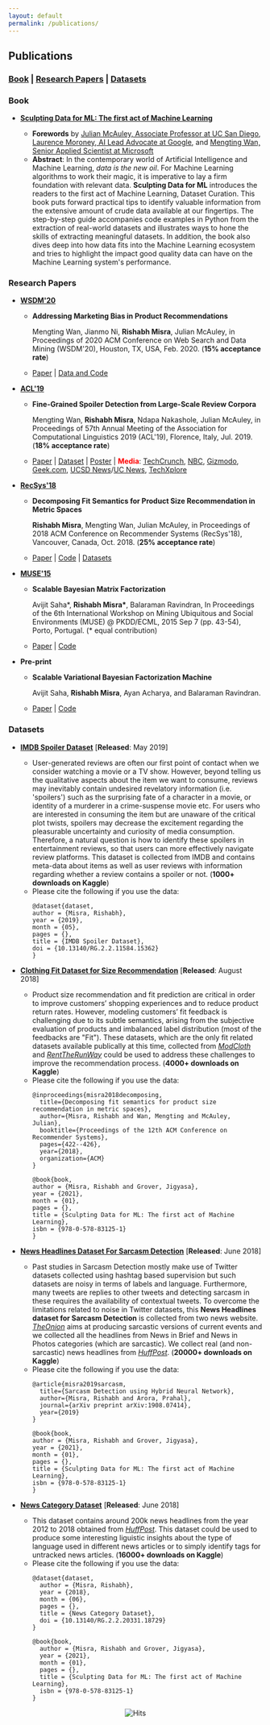 ```yaml
---
layout: default
permalink: /publications/
---
```


## Publications
### [Book](#book) | [Research Papers](#papers) | [Datasets](#datasets)

### Book<a name="book"></a>
* [**Sculpting Data for ML: The first act of Machine Learning**](https://www.amazon.com/dp/B08RN47C5T) 

  * **Forewords** by [Julian McAuley, Associate Professor at UC San Diego](https://rishabhmisra.github.io/foreword-by-julian-mcauley.html), [Laurence Moroney, AI Lead Advocate at Google](https://rishabhmisra.github.io/foreword-by-laurence-moroney.html), and [Mengting Wan, Senior Applied Scientist at Microsoft](https://rishabhmisra.github.io/foreword-by-mengting-wan.html)
  * **Abstract**: In the contemporary world of Artificial Intelligence and Machine Learning, _data is the new oil_. For Machine Learning algorithms to work their magic, it is imperative to lay a firm foundation with relevant data. **Sculpting Data for ML** introduces the readers to the first act of Machine Learning, Dataset Curation. This book puts forward practical tips to identify valuable information from the extensive amount of crude data available at our fingertips. The step-by-step guide accompanies code examples in Python from the extraction of real-world datasets and illustrates ways to hone the skills of extracting meaningful datasets. In addition, the book also dives deep into how data fits into the Machine Learning ecosystem and tries to highlight the impact good quality data can have on the Machine Learning system's performance.

### Research Papers<a name="papers"></a>

* [**WSDM'20**](http://www.wsdm-conference.org/2020/)

  * **Addressing Marketing Bias in Product Recommendations**
    
    Mengting Wan, Jianmo Ni, **Rishabh Misra**, Julian McAuley, in Proceedings of 2020 ACM Conference on Web Search and Data Mining (WSDM'20), Houston, TX, USA, Feb. 2020. (**15% acceptance rate**)
  * [Paper](https://dl.acm.org/doi/pdf/10.1145/3336191.3371855) \| [Data and Code](https://github.com/MengtingWan/marketBias)

* [**ACL'19**](http://www.acl2019.org/EN/index.xhtml)

  * **Fine-Grained Spoiler Detection from Large-Scale Review Corpora**
  
    Mengting Wan, **Rishabh Misra**, Ndapa Nakashole, Julian McAuley, in Proceedings of 57th Annual Meeting of the Association for Computational Linguistics 2019 (ACL'19), Florence, Italy, Jul. 2019. (**18% acceptance rate**)
  * [Paper](https://www.aclweb.org/anthology/P19-1248) \| [Dataset](https://sites.google.com/eng.ucsd.edu/ucsdbookgraph/home?authuser=0) \| [Poster](https://mengtingwan.github.io/paper/acl19_mwan_poster.pdf) \| <span style="color:red"> **Media**</span>: [TechCrunch](https://techcrunch.com/2019/07/09/spoiler-warning-this-neural-network-spots-dangerous-reviews-before-you-read-them/), [NBC](https://www.nbclosangeles.com/news/local/SpoilerNet-UCSD-AI-Catch-Spoilers-Researchers-Studying-What-Makes-Text-Spoilery-513510001.html), [Gizmodo](https://io9.gizmodo.com/a-new-study-reminds-us-how-ridiculous-spoiler-culture-h-1837171945), [Geek.com](https://www.geek.com/tech/neural-network-trained-to-spot-spoilers-1795116/), [UCSD News](https://ucsdnews.ucsd.edu/pressrelease/SpoilerNet)/[UC News](https://www.universityofcalifornia.edu/news/hate-spoilers-ai-tool-spots-them-you), [TechXplore](https://techxplore.com/news/2019-07-spoilers-ai-tool.html)

* [**RecSys'18**](https://recsys.acm.org/recsys18/)

  * **Decomposing Fit Semantics for Product Size Recommendation in Metric Spaces** 
  
    **Rishabh Misra**, Mengting Wan, Julian McAuley, in Proceedings of 2018 ACM Conference on Recommender Systems (RecSys'18), Vancouver, Canada, Oct. 2018. (**25% acceptance rate**)
  * [Paper](http://cseweb.ucsd.edu/~jmcauley/pdfs/recsys18e.pdf) \| [Code](https://github.com/rishabhmisra/Product-Catalog-Size-Recommendation-Framework) \| [Datasets](https://www.kaggle.com/rmisra/clothing-fit-dataset-for-size-recommendation)


* [**MUSE'15**](https://www.kde.cs.uni-kassel.de/ws/muse2015)

  * **Scalable Bayesian Matrix Factorization**
  
    Avijit Saha*, **Rishabh Misra\***, Balaraman Ravindran, In Proceedings of the 6th International Workshop on Mining Ubiquitous and Social Environments (MUSE) @ PKDD/ECML, 2015 Sep 7 (pp. 43-54), Porto, Portugal. (\* equal contribution)
  * [Paper](https://www.kde.cs.uni-kassel.de/wp-content/uploads/ws/muse2015/papers/saha.pdf) \| [Code](https://github.com/rishabhmisra/Scalable-Bayesian-Matrix-Factorization)
  

* **Pre-print**

  * **Scalable Variational Bayesian Factorization Machine**
  
    Avijit Saha, **Rishabh Misra**, Ayan Acharya, and Balaraman Ravindran.
  * [Paper](https://www.researchgate.net/profile/Rishabh_Misra/publication/320408037_Scalable_Variational_Bayesian_Factorization_Machine/links/59e32a86aca2724cbfe36911/Scalable-Variational-Bayesian-Factorization-Machine.pdf) \| [Code](https://github.com/rishabhmisra/Scalable-Variational-Bayesian-Factorization-Machine)


### Datasets<a name="datasets"></a>

* [**IMDB Spoiler Dataset**](https://www.kaggle.com/rmisra/imdb-spoiler-dataset) \[**Released**: May 2019\]

  * User-generated reviews are often our first point of contact when we consider watching a movie or a TV show. However, beyond telling us the qualitative aspects about the item we want to consume, reviews may inevitably contain undesired revelatory information (i.e. 'spoilers') such as the surprising fate of a character in a movie, or identity of a murderer in a crime-suspense movie etc. For users who are interested in consuming the item but are unaware of the critical plot twists, spoilers may decrease the excitement regarding the pleasurable uncertainty and curiosity of media consumption. Therefore, a natural question is how to identify these spoilers in entertainment reviews, so that users can more effectively navigate review platforms. This dataset is collected from IMDB and contains meta-data about items as well as user reviews with information regarding whether a review contains a spoiler or not. (**1000+ downloads on Kaggle**)
  * Please cite the following if you use the data:
    ```
    @dataset{dataset,
    author = {Misra, Rishabh},
    year = {2019},
    month = {05},
    pages = {},
    title = {IMDB Spoiler Dataset},
    doi = {10.13140/RG.2.2.11584.15362}
    }
    ```

* [**Clothing Fit Dataset for Size Recommendation**](https://www.kaggle.com/rmisra/clothing-fit-dataset-for-size-recommendation/home) \[**Released**: August 2018\]

  * Product size recommendation and fit prediction are critical in order to improve customers’ shopping experiences and to reduce product return rates. However, modeling customers’ fit feedback is challenging due to its subtle semantics, arising from the subjective evaluation of products and imbalanced label distribution (most of the feedbacks are "Fit"). These datasets, which are the only fit related datasets available publically at this time, collected from [*ModCloth*](https://www.modcloth.com/) and [*RentTheRunWay*](https://www.renttherunway.com/) could be used to address these challenges to improve the recommendation process. (**4000+ downloads on Kaggle**)
  * Please cite the following if you use the data:
    ```
    @inproceedings{misra2018decomposing,
      title={Decomposing fit semantics for product size recommendation in metric spaces},
      author={Misra, Rishabh and Wan, Mengting and McAuley, Julian},
      booktitle={Proceedings of the 12th ACM Conference on Recommender Systems},
      pages={422--426},
      year={2018},
      organization={ACM}
    }

    @book{book,
    author = {Misra, Rishabh and Grover, Jigyasa},
    year = {2021},
    month = {01},
    pages = {},
    title = {Sculpting Data for ML: The first act of Machine Learning},
    isbn = {978-0-578-83125-1}
    }
    ```

* [**News Headlines Dataset For Sarcasm Detection**](https://www.kaggle.com/rmisra/news-headlines-dataset-for-sarcasm-detection/home) \[**Released**: June 2018\]

  * Past studies in Sarcasm Detection mostly make use of Twitter datasets collected using hashtag based supervision but such datasets are noisy in terms of labels and language. Furthermore, many tweets are replies to other tweets and detecting sarcasm in these requires the availability of contextual tweets. To overcome the limitations related to noise in Twitter datasets, this **News Headlines dataset for Sarcasm Detection** is collected from two news website. [*TheOnion*](https://www.theonion.com/) aims at producing sarcastic versions of current events and we collected all the headlines from News in Brief and News in Photos categories (which are sarcastic). We collect real (and non-sarcastic) news headlines from [*HuffPost*](https://www.huffingtonpost.com/). (**20000+ downloads on Kaggle**)
  * Please cite the following if you use the data:
    ```
    @article{misra2019sarcasm,
      title={Sarcasm Detection using Hybrid Neural Network},
      author={Misra, Rishabh and Arora, Prahal},
      journal={arXiv preprint arXiv:1908.07414},
      year={2019}
    }

    @book{book,
    author = {Misra, Rishabh and Grover, Jigyasa},
    year = {2021},
    month = {01},
    pages = {},
    title = {Sculpting Data for ML: The first act of Machine Learning},
    isbn = {978-0-578-83125-1}
    }
    ```

* [**News Category Dataset**](https://www.kaggle.com/rmisra/news-category-dataset/home) \[**Released**: June 2018\]

  * This dataset contains around 200k news headlines from the year 2012 to 2018 obtained from [*HuffPost*](https://www.huffingtonpost.com/). This dataset could be used to produce some interesting liguistic insights about the type of language used in different news articles or to simply identify tags for untracked news articles. (**16000+ downloads on Kaggle**)
  * Please cite the following if you use the data:
    ```
    @dataset{dataset,
      author = {Misra, Rishabh},
      year = {2018},
      month = {06},
      pages = {},
      title = {News Category Dataset},
      doi = {10.13140/RG.2.2.20331.18729}
    }

    @book{book,
      author = {Misra, Rishabh and Grover, Jigyasa},
      year = {2021},
      month = {01},
      pages = {},
      title = {Sculpting Data for ML: The first act of Machine Learning},
      isbn = {978-0-578-83125-1}
    }
    ```

<center> <img src="https://hitcounter.pythonanywhere.com/count/tag.svg" alt="Hits"> </center>
